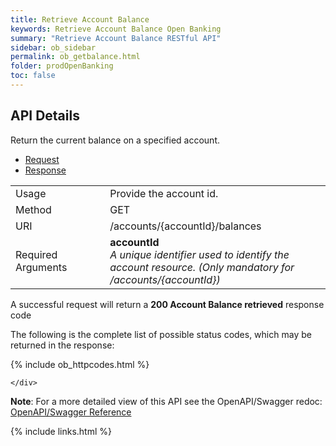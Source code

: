 ```yaml
---
title: Retrieve Account Balance
keywords: Retrieve Account Balance Open Banking 
summary: "Retrieve Account Balance RESTful API"
sidebar: ob_sidebar
permalink: ob_getbalance.html
folder: prodOpenBanking
toc: false
---
```


## API Details

Return the current balance on a specified account.


<ul id="profileTabs" class="nav nav-tabs">
    <li class="active"><a href="#profile" data-toggle="tab">Request</a></li>
    <li><a href="#about" data-toggle="tab">Response</a></li>
   
</ul>
  <div class="tab-content">
<div role="tabpanel" class="tab-pane active" id="profile">


  <table>
<colgroup>
<col width="30%" />
<col width="90%" />
</colgroup>

<tbody>
<tr>
<td markdown="span">Usage</td>
<td markdown="span">Provide the account id. </td>
</tr>
<tr>
<td markdown="span">Method</td>
<td markdown="span"><span class="label label-success">GET </span>
</td>
</tr>
<tr>
<td markdown="span">URI</td>
<td markdown="span">/accounts/{accountId}/balances
</td>
</tr>
<tr>
<td markdown="span">Required Arguments</td>
<td markdown="span"><b>accountId</b>
<br/><i>A unique identifier used to identify the account resource. (Only mandatory for /accounts/{accountId}) </i>
</td>
</tr>
</tbody>
</table>



</div>

<div role="tabpanel" class="tab-pane" id="about">
<p>A successful request will return a <b>200 Account Balance retrieved</b> response code</p>
<p>The following is the complete list of possible status codes, which may be returned in the response:</p>
    {% include ob_httpcodes.html %}
    
 
    </div>


</div>

<p><b>Note</b>: For a more detailed view of this API see the OpenAPI/Swagger redoc: <a href="https://sentenial.github.io/open-banking-swagger/docs/redoc.html#operation/getAccountBalancesUsingGET" target = "_blank"><i class="fa fa-cogs"></i> OpenAPI/Swagger Reference</a> </p>

{% include links.html %}
